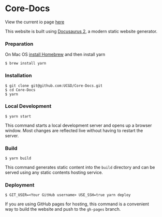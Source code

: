 # Core-Docs

View the current io page [here](https://ucgd.github.io/Core-Docs/docs/Documentation%20Homepage)

This website is built using [Docusaurus 2](https://docusaurus.io/), a modern static website generator.

### Preparation

On Mac OS [install Homebrew](https://brew.sh) and then install yarn
```
$ brew install yarn
```

### Installation

```
$ git clone git@github.com:UCGD/Core-Docs.git 
$ cd Core-Docs
$ yarn
```

### Local Development

```
$ yarn start
```

This command starts a local development server and opens up a browser window. Most changes are reflected live without having to restart the server.

### Build

```
$ yarn build
```

This command generates static content into the `build` directory and can be served using any static contents hosting service.

### Deployment

```
$ GIT_USER=<Your GitHub username> USE_SSH=true yarn deploy
```

If you are using GitHub pages for hosting, this command is a convenient way to build the website and push to the `gh-pages` branch.
